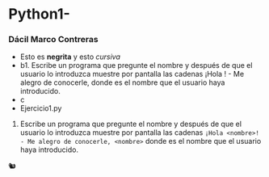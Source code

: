 # Python1-
### Dácil Marco Contreras 

- Esto es **negrita** y esto *cursiva*
- b1. Escribe un programa que pregunte el nombre y después de que el usuario lo introduzca muestre por pantalla las cadenas ¡Hola <nombre>! - Me alegro de conocerle, <nombre>  donde <nombre> es el nombre que el usuario haya introducido.
- c
-  Ejercicio1.py
1. Escribe un programa que pregunte el nombre y después de que el usuario lo introduzca muestre por pantalla las cadenas 
`¡Hola <nombre>! - Me alegro de conocerle, <nombre>`  donde <nombre> es el nombre que el usuario haya introducido.
  
 🐿️
